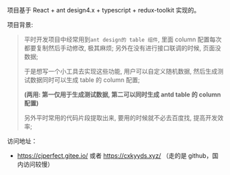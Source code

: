 项目基于 React + ant design4.x + typescript + redux-toolkit 实现的。

项目背景:

> 平时开发项目中经常用到`ant design的 table 组件`, 里面 column 配置每次都要复制然后手动修改, 极其麻烦; 另外在没有进行接口联调的时候, 页面没数据;
>
> 于是想写一个小工具去实现这些功能, 用户可以自定义随机数据, 然后生成测试数据同时可以生成 table 的 column 配置;
>
> **(两用: 第一仅用于生成测试数据, 第二可以同时生成 antd table 的 column 配置)**
>
> 另外平时常用的代码片段提取出来, 要用的时候就不必去百度找, 提高开发效率;

访问地址：

- https://cjperfect.gitee.io/ 或者 https://cxkyyds.xyz/ （走的是 github，国内访问较慢）
